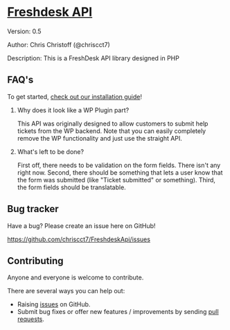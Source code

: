 # [Freshdesk API](https://github.com/chriscct7/FreshdeskApi) 

Version: 0.5

Author: Chris Christoff (@chriscct7)

Description: This is a FreshDesk API library designed in PHP

FAQ's
-----------

To get started, [check out our installation guide](http://forum.jigoshop.com/kb/getting-started/installation)!

1. Why does it look like a WP Plugin part?

	This API was originally designed to allow customers to submit help tickets from the WP backend.
	Note that you can easily completely remove the WP functionality and just use the straight API.

2. What's left to be done?

	First off, there needs to be validation on the form fields. There isn't any right now.
	Second, there should be something that lets a user know that the form was submitted (like "Ticket submitted" or something).
	Third, the form fields should be translatable.

Bug tracker
-----------

Have a bug? Please create an issue here on GitHub!

https://github.com/chriscct7/FreshdeskApi/issues

Contributing
------------

Anyone and everyone is welcome to contribute.

There are several ways you can help out:

* Raising [issues](https://github.com/chriscct7/FreshdeskApi/issues) on GitHub.
* Submit bug fixes or offer new features / improvements by sending [pull requests](http://help.github.com/send-pull-requests/).